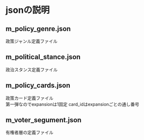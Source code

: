 # jsonの説明

## m_policy_genre.json

政策ジャンル定義ファイル

## m_political_stance.json

政治スタンス定義ファイル

## m_policy_cards.json

政策カード定義ファイル  
第一弾なのでexpansionは1固定
card_idはexpansionごとの通し番号

## m_voter_segument.json

有権者層の定義ファイル
